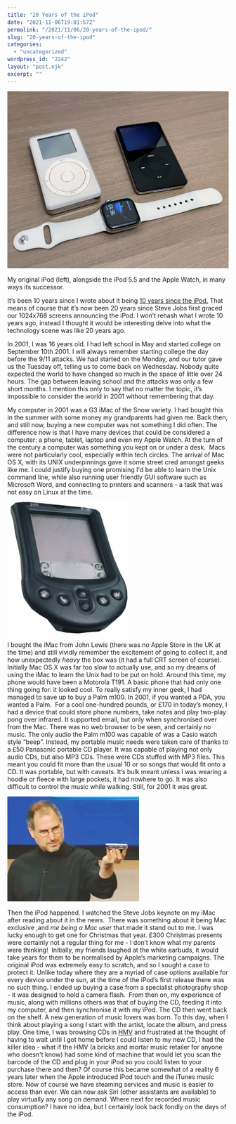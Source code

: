```yaml
---
title: "20 Years of the iPod"
date: "2021-11-06T19:01:57Z"
permalink: "/2021/11/06/20-years-of-the-ipod/"
slug: "20-years-of-the-ipod"
categories:
  - "uncategorized"
wordpress_id: "2242"
layout: "post.njk"
excerpt: ""
---
```


![](/wp-content/uploads/2021/11/ipod-first-gen-ipod5.5.jpg?w=1024)

My original iPod (left), alongside the iPod 5.5 and the Apple Watch, in many ways its successor.

It’s been 10 years since I wrote about it being [10 years since the iPod.](https://imarc.co.uk/2011/11/06/10-years-of-the-ipod/) That means of course that it’s now been 20 years since Steve Jobs first graced our 1024x768 screens announcing the iPod. I won’t rehash what I wrote 10 years ago, instead I thought it would be interesting delve into what the technology scene was like 20 years ago. 

In 2001, I was 16 years old. I had left school in May and started college on September 10th 2001. I will always remember starting college the day before the 9/11 attacks. We had started on the Monday, and our tutor gave us the Tuesday off, telling us to come back on Wednesday. Nobody quite expected the world to have changed so much in the space of little over 24 hours. The gap between leaving school and the attacks was only a few short months. I mention this only to say that no matter the topic, it’s impossible to consider the world in 2001 without remembering that day.  

My computer in 2001 was a G3 iMac of the Snow variety. I had bought this in the summer with some money my grandparents had given me. Back then, and still now, buying a new computer was not something I did often. The difference now is that I have many devices that could be considered a computer: a phone, tablet, laptop and even my Apple Watch. At the turn of the century a computer was something you kept on or under a desk.  Macs were not particularly cool, especially within tech circles. The arrival of Mac OS X, with its UNIX underpinnings gave it some street cred amongst geeks like me. I could justify buying one promising I'd be able to learn the Unix command line, while also running user friendly GUI software such as Microsoft Word, and connecting to printers and scanners - a task that was not easy on Linux at the time.

![](/wp-content/uploads/2021/11/palm-m100.jpg?w=274)

I bought the iMac from John Lewis (there was no Apple Store in the UK at the time) and still vividly remember the excitement of going to collect it, and how unexpectedly _heavy_ the box was (it had a full CRT screen of course).  Initially Mac OS X was far too slow to actually use, and so my dreams of using the iMac to learn the Unix had to be put on hold. Around this time, my phone would have been a Motorola T191. A basic phone that had only one thing going for: it looked cool. To really satisfy my inner geek, I had managed to save up to buy a Palm m100. In 2001, if you wanted a PDA, you wanted a Palm.  For a cool one-hundred pounds, or £170 in today’s money, I had a device that could store phone numbers, take notes and play two-play pong over infrared. It supported email, but only when synchronised over from the Mac. There was no web browser to be seen, and certainly no music. The only audio the Palm m100 was capable of was a Casio watch style “beep”. Instead, my portable music needs were taken care of thanks to a £50 Panasonic portable CD player. It was capable of playing not only audio CDs, but also MP3 CDs. These were CDs stuffed with MP3 files. This meant you could fit more than the usual 10 or so songs that would fit onto a CD. It was portable, but with caveats. It’s bulk meant unless I was wearing a hoodie or fleece with large pockets, it had nowhere to go. It was also difficult to control the music while walking. Still, for 2001 it was great.

![](/wp-content/uploads/2021/11/steve-jobs-ipod-2001.jpg?w=300)

Then the iPod happened. I watched the Steve Jobs keynote on my iMac after reading about it in the news.  There was something about it being Mac exclusive ,and _me being a Mac user_ that made it stand out to me. I was lucky enough to get one for Christmas that year. £300 Christmas presents were certainly not a regular thing for me - I don’t know what my parents were thinking!  Initially, my friends laughed at the white earbuds, it would take years for them to be normalised by Apple’s marketing campaigns. The original iPod was extremely easy to scratch, and so I sought a case to protect it. Unlike today where they are a myriad of case options available for every device under the sun, at the time of the iPod’s first release there was no such thing. I ended up buying a case from a specialist photography shop - it was designed to hold a camera flash.  From then on, my experience of music, along with millions others was that of buying the CD, feeding it into my computer, and then synchronise it with my iPod. The CD then went back on the shelf. A new generation of music lovers was born. To this day, when I think about playing a song I start with the artist, locate the album, and press play. One time, I was browsing CDs in [HMV](https://archive.lostinlogic.wickens.org.uk/content/2011/01/23/i-bought-a-cd/index.html) and frustrated at the thought of having to wait until I got home before I could listen to my new CD, I had the killer idea - what if the HMV (a bricks and mortar music retailer for anyone who doesn't know) had some kind of machine that would let you scan the barcode of the CD and plug in your iPod so you could listen to your purchase there and then? Of course this became somewhat of a reality 6 years later when the Apple introduced iPod touch and the iTunes music store. Now of course we have steaming services and music is easier to access than ever. We can now ask Siri (other assistants are available) to play virtually any song on demand. Where next for recorded music consumption? I have no idea, but I certainly look back fondly on the days of the iPod.
